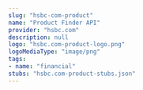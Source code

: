 ```yaml
---
slug: "hsbc-com-product"
name: "Product Finder API"
provider: "hsbc.com"
description: null
logo: "hsbc.com-product-logo.png"
logoMediaType: "image/png"
tags:
- name: "financial"
stubs: "hsbc.com-product-stubs.json"
---
```

